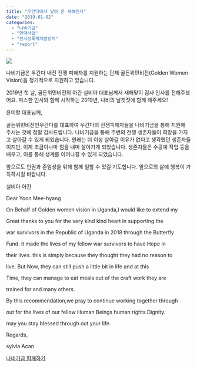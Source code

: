 ```yaml
---
title: "우간다에서 날아 온 새해인사"
date: "2019-01-02"
categories: 
  - "나비기금"
  - "연대사업"
  - "전시성폭력재발방지"
  - "report"
---
```


![](http://womenandwar.net/kr/wp-content/uploads/2019/01/ukanda-pyeonghwahaengjin-2-koldeunumeonbijyeon-seutaepeu-ochollawangachollijokdaepyo-kinyeomsajin-1.jpg)

나비기금은 우간다 내전 전쟁 피해자를 지원하는 단체 골든위민비전(Golden Women Vision)을 정기적으로 지원하고 있습니다.

2019년 첫 날, 골든위민비전의 아칸 실비아 대표님께서 새해맞이 감사 인사를 전해주셨어요. 따스한 인사와 함께 시작하는 2019년, 나비의 날갯짓에 함께 해주세요!

윤미향 대표님께,

골든위민비전인우간다를 대표하여 우간다의 전쟁피해자들을 나비기금을 통해 지원해 주시는 것에 정말 감사드립니다. 나비기금을 통해 주변의 전쟁 생존자들이 희망을 가지고 살아갈 수 있게 되었습니다. 원래는 더 이상 살아갈 이유가 없다고 생각했던 생존자들이지만, 이제 조금이나마 힘을 내며 살아가게 되었습니다. 생존자들은 수공예 작업 등을 배우고, 이를 통해 생계를 이어나갈 수 있게 되었습니다.

앞으로도 인권과 존엄성을 위해 함께 일할 수 있길 기도합니다. 앞으로의 삶에 행복이 가득하시길 바랍니다.

실비아 아칸

Dear Yoon Mee-hyang

On Behalf of Golden women vision in Uganda,l would like to extend my

Great thanks to you for the very kind kind heart in supporting the

war survivors in the Republic of Uganda in 2018 through the Butterfly

Fund. it made the lives of my fellow war survivors to have Hope in

their lives. this is simply because they thought they had no reason to

live. But Now, they can still push a little bit in life and at this

Time, they can manage to eat meals out of the craft work they are

trained for and many others.

By this recommendation,we pray to continue working together through

out for the lives of our fellow Human Beings human rights Dignity.

may you stay blessed through out your life.

Regards,

sylvia Acan

[나비기금 함께하기](http://womenandwar.net/kr/support/)
